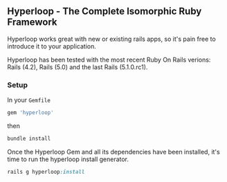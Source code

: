 
## Hyperloop - The Complete Isomorphic Ruby Framework

Hyperloop works great with new or existing rails apps, so it's pain free to introduce it to your application.

Hyperloop has been tested with the most recent Ruby On Rails verions:<br> Rails (4.2), Rails (5.0) and the last Rails (5.1.0.rc1).


### Setup

In your `Gemfile`

```ruby
gem 'hyperloop'
```

then

```ruby
bundle install
```

Once the Hyperloop Gem and all its dependencies have been installed, it's time to run the hyperloop install generator.

```ruby
rails g hyperloop:install
```